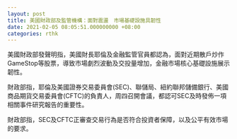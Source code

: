 ```yaml
---
layout: post
title: 美國財政部及監管機構：面對震盪　市場基礎設施具韌性
date: 2021-02-05 08:05:51.000000000 +08:00
categories: rthk
---
```


美國財政部發聲明指，美國財長耶倫及金融監管官員都認為，面對近期散戶炒作GameStop等股票，導致市場劇烈波動及交投量增加，金融市場核心基礎設施展示韌性。

財政部指，耶倫及美國證券交易委員會(SEC)、聯儲局、紐約聯邦儲備銀行、美國商品期貨交易委員會(CFTC)的負責人，周四召開會議，都認可SEC及時發佈一項相關事件研究報告的重要性。

財政部指，SEC及CFTC正審查交易行為是否符合投資者保障，以及公平有效市場的要求。
